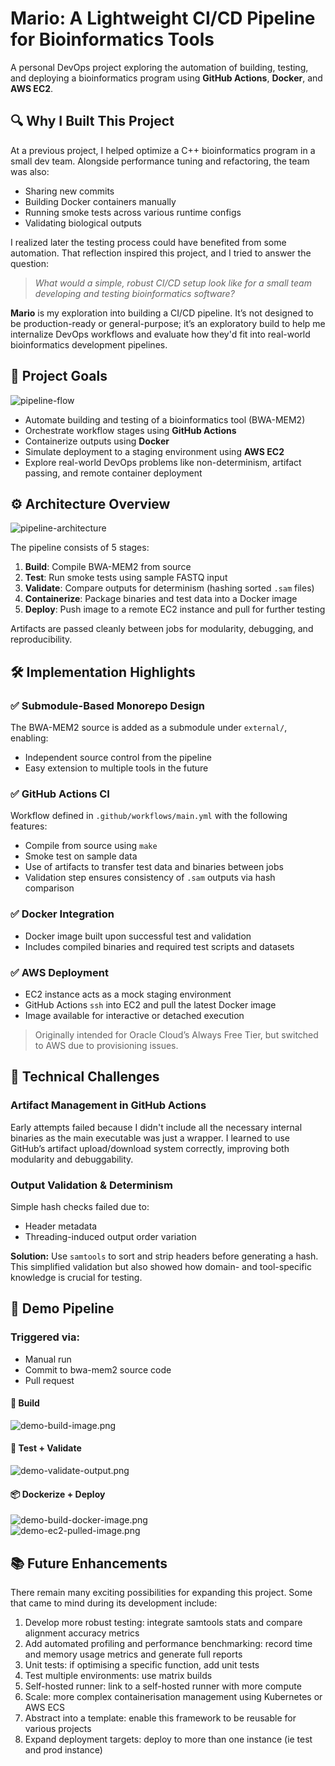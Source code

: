 # Mario: A Lightweight CI/CD Pipeline for Bioinformatics Tools

A personal DevOps project exploring the automation of building, testing, and deploying a bioinformatics program using **GitHub Actions**, **Docker**, and **AWS EC2**.

## 🔍 Why I Built This Project

At a previous project, I helped optimize a C++ bioinformatics program in a small dev team. Alongside performance tuning and refactoring, the team was also:
- Sharing new commits
- Building Docker containers manually
- Running smoke tests across various runtime configs
- Validating biological outputs

I realized later the testing process could have benefited from some automation. That reflection inspired this project, and I tried to answer the question:
> _What would a simple, robust CI/CD setup look like for a small team developing and testing bioinformatics software?_

**Mario** is my exploration into building a CI/CD pipeline. It’s not designed to be production-ready or general-purpose; it’s an exploratory build to help me internalize DevOps workflows and evaluate how they'd fit into real-world bioinformatics development pipelines.

## 🎯 Project Goals

![pipeline-flow](/images/pipeline-flow.png)

- Automate building and testing of a bioinformatics tool (BWA-MEM2)
- Orchestrate workflow stages using **GitHub Actions**
- Containerize outputs using **Docker**
- Simulate deployment to a staging environment using **AWS EC2**
- Explore real-world DevOps problems like non-determinism, artifact passing, and remote container deployment

## ⚙️ Architecture Overview

![pipeline-architecture](/images/pipeline-architecture.png)

The pipeline consists of 5 stages:
1. **Build**: Compile BWA-MEM2 from source
2. **Test**: Run smoke tests using sample FASTQ input
3. **Validate**: Compare outputs for determinism (hashing sorted `.sam` files)
4. **Containerize**: Package binaries and test data into a Docker image
5. **Deploy**: Push image to a remote EC2 instance and pull for further testing

Artifacts are passed cleanly between jobs for modularity, debugging, and reproducibility.


## 🛠️ Implementation Highlights

### ✅ Submodule-Based Monorepo Design
The BWA-MEM2 source is added as a submodule under `external/`, enabling:
- Independent source control from the pipeline
- Easy extension to multiple tools in the future

### ✅ GitHub Actions CI
Workflow defined in `.github/workflows/main.yml` with the following features:
- Compile from source using `make`
- Smoke test on sample data
- Use of artifacts to transfer test data and binaries between jobs
- Validation step ensures consistency of `.sam` outputs via hash comparison

### ✅ Docker Integration
- Docker image built upon successful test and validation
- Includes compiled binaries and required test scripts and datasets

### ✅ AWS Deployment
- EC2 instance acts as a mock staging environment
- GitHub Actions `ssh` into EC2 and pull the latest Docker image
- Image available for interactive or detached execution

> Originally intended for Oracle Cloud’s Always Free Tier, but switched to AWS due to provisioning issues.

## 🧠 Technical Challenges

### Artifact Management in GitHub Actions
Early attempts failed because I didn't include all the necessary internal binaries as the main executable was just a wrapper. I learned to use GitHub’s artifact upload/download system correctly, improving both modularity and debuggability.

### Output Validation & Determinism
Simple hash checks failed due to:
- Header metadata
- Threading-induced output order variation

**Solution:** Use `samtools` to sort and strip headers before generating a hash. This simplified validation but also showed how domain- and tool-specific knowledge is crucial for testing.

## 🚀 Demo Pipeline

### Triggered via:
- Manual run
- Commit to bwa-mem2 source code
- Pull request

#### 🔧 Build
![demo-build-image.png](/images/demo-build-image.png)

#### 🧪 Test + Validate
![demo-validate-output.png](/images/demo-validate-output.png)

#### 📦 Dockerize + Deploy
![demo-build-docker-image.png](/images/demo-build-docker-image.png)  
![demo-ec2-pulled-image.png](/images/demo-ec2-pulled-image.png)


## 📚 Future Enhancements
There remain many exciting possibilities for expanding this project. Some that came to mind during its development include: 

1) Develop more robust testing: integrate samtools stats and compare alignment accuracy metrics
2) Add automated profiling and performance benchmarking: record time and memory usage metrics and generate full reports
3) Unit tests: if optimising a specific function, add unit tests
4) Test multiple environments: use matrix builds
5) Self-hosted runner: link to a self-hosted runner with more compute
6) Scale: more complex containerisation management using Kubernetes or AWS ECS
7) Abstract into a template: enable this framework to be reusable for various projects
8) Expand deployment targets: deploy to more than one instance (ie test and prod instance)
